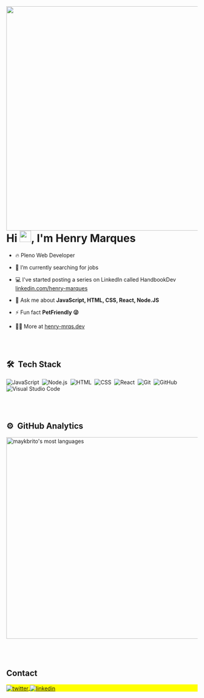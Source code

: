 <img align="right" height="590em" src="https://github.com/Henry-Mrqs/Henry-Mrqs/assets/60015929/4b8ea9f5-0dad-4cce-a3e1-447a85e1d1d9"/> 
<h1 align="left">Hi <img src="https://raw.githubusercontent.com/kaueMarques/kaueMarques/master/hi.gif" height="30px">, I'm Henry Marques</h1>

- 🔥 Pleno Web Developer 

- 🔭 I’m currently searching for jobs

- 💻 I've started posting a series on LinkedIn called HandbookDev [linkedin.com/henry-marques](https://www.linkedin.com/in/henry-marques/)

- 💬 Ask me about **JavaScript, HTML, CSS, React, Node.JS**

- ⚡ Fun fact **PetFriendly 😜**

- 👨‍💻 More at [henry-mrqs.dev](https://henry-mrqs.github.io/3d_portifolio/)



<br><br>

## 🛠 &nbsp;Tech Stack

![JavaScript](https://img.shields.io/badge/-JavaScript-05122A?style=flat&logo=javascript)&nbsp;
![Node.js](https://img.shields.io/badge/-Node.js-05122A?style=flat&logo=node.js)&nbsp;
![HTML](https://img.shields.io/badge/-HTML-05122A?style=flat&logo=HTML5)&nbsp;
![CSS](https://img.shields.io/badge/-CSS-05122A?style=flat&logo=CSS3&logoColor=1572B6)&nbsp;
![React](https://img.shields.io/badge/-React-05122A?style=flat&logo=react)&nbsp;
![Git](https://img.shields.io/badge/-Git-05122A?style=flat&logo=git)&nbsp;
![GitHub](https://img.shields.io/badge/-GitHub-05122A?style=flat&logo=github)&nbsp;
![Visual Studio Code](https://img.shields.io/badge/-Visual%20Studio%20Code-05122A?style=flat&logo=visual-studio-code&logoColor=007ACC)&nbsp;

<br><br>

## ⚙️ &nbsp;GitHub Analytics

<p align="left">
<img width="530em" src="https://github-readme-stats.vercel.app/api/top-langs/?username=henry-mrqs&layout=compact&theme=vision-friendly-dark" alt="maykbrito's most languages"/>
</p>


<br><br>

## Contact

<p align="left" style="background:yellow">
  <a href="https://henry-mrqs.github.io/3d_portifolio/" target="_blank">
    <img align="center" src="https://img.shields.io/badge/henry-mrqs?style=flat&logo=Hexo&logoColor=%23FFF&label=WebSite&labelColor=3a2870&color=050816" alt="twitter"/>  
  </a>  
  <a href="https://linkedin.com/in/henry-marques" target="_blank">
    <img align="center" src="https://img.shields.io/badge/henry-mrqs?style=flat&logo=linkedin&color=0a66c2" alt="linkedin"/>
  </a>
</p>

